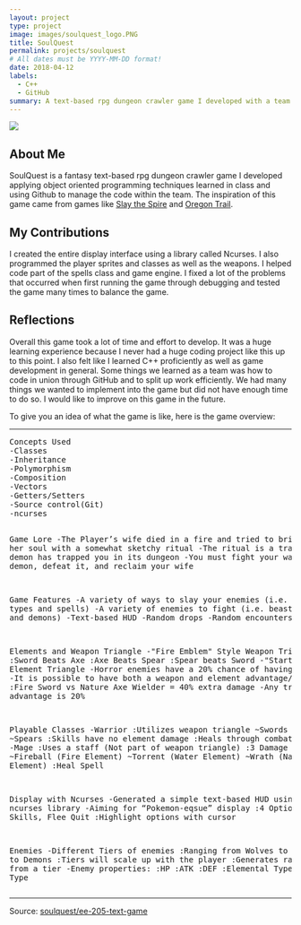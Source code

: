 ```yaml
---
layout: project
type: project
image: images/soulquest_logo.PNG
title: SoulQuest
permalink: projects/soulquest
# All dates must be YYYY-MM-DD format!
date: 2018-04-12
labels:
  - C++
  - GitHub
summary: A text-based rpg dungeon crawler game I developed with a team for EE 205.
---
```


<img class="ui image" src="{{ site.baseurl }}/images/soulquest_play.PNG">

## About Me

SoulQuest is a fantasy text-based rpg dungeon crawler game I developed applying object oriented programming techniques learned in class and using Github to manage the code within the team. The inspiration of this game came from games like [Slay the Spire](https://en.wikipedia.org/wiki/Slay_the_Spire) and [Oregon Trail](https://en.wikipedia.org/wiki/The_Oregon_Trail_(series)).

## My Contributions

I created the entire display interface using a library called Ncurses. I also programmed the player sprites and classes as well as the weapons. I helped code part of the spells class and game engine. I fixed a lot of the problems that occurred when first running the game through debugging and tested the game many times to balance the game.

## Reflections

Overall this game took a lot of time and effort to develop. It was a huge learning experience because I never had a huge coding project like this up to this point. I also felt like I learned C++ proficiently as well as game development in general. Some things we learned as a team was how to code in union through GitHub and to split up work efficiently. We had many things we wanted to implement into the game but did not have enough time to do so. I would like to improve on this game in the future.

To give you an idea of what the game is like, here is the game overview:

<hr>
<pre>
Concepts Used
-Classes
-Inheritance
-Polymorphism
-Composition
-Vectors
-Getters/Setters
-Source control(Git)
-ncurses

Game Lore
-The Player’s wife died in a fire and tried to bring back her soul with a somewhat sketchy ritual
-The ritual is a trap and a demon has trapped you in its dungeon
-You must fight your way to the demon, defeat it, and reclaim your wife

Game Features
-A variety of ways to slay your enemies (i.e. weapon types and spells)
-A variety of enemies to fight (i.e. beasts, humans, and demons)
-Text-based HUD
-Random drops
-Random encounters

Elements and Weapon Triangle
-"Fire Emblem" Style Weapon Triangle
 :Sword Beats Axe
 :Axe Beats Spear
 :Spear beats Sword
-"Starter Pokemon" Element Triangle
-Horror enemies have a 20% chance of having a element
-It is possible to have both a weapon and element advantage/disadvantage
 :Fire Sword vs Nature Axe Wielder = 40% extra damage
-Any triangle advantage is 20%

Playable Classes
-Warrior
 :Utilizes weapon triangle
  ~Swords
  ~Axes
  ~Spears
 :Skills have no element damage
 :Heals through combat damage
-Mage
 :Uses a staff (Not part of weapon triangle)
 :3 Damage spells
  ~Fireball (Fire Element)
  ~Torrent (Water Element)
  ~Wrath (Nature Element)
 :Heal Spell
 
Display with Ncurses
-Generated a simple text-based HUD using the ncurses library
-Aiming for “Pokemon-eqsue” display
 :4 Options: Attack, Skills, Flee Quit
 :Highlight options with cursor
 
Enemies
-Different Tiers of enemies
 :Ranging from Wolves to Skeletons to Demons
 :Tiers will scale up with the player
 :Generates random mob from a tier
-Enemy properties:
 :HP
 :ATK
 :DEF
 :Elemental Type
 :Weapon Type
</pre>
<hr>

Source: <a href="https://github.com/chriswon98/EE205"><i class="large github icon "></i>soulquest/ee-205-text-game</a>

